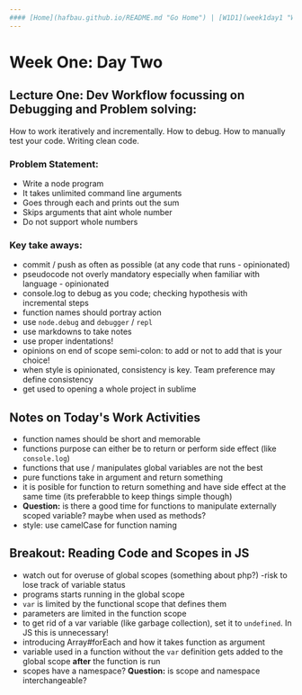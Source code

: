 ```yaml
---
#### [Home](hafbau.github.io/README.md "Go Home") | [W1D1](week1day1 "Week One Day One") | [W1D2](week1day2 "Week One Day Two")
---
```


# Week One: Day Two


## Lecture One: Dev Workflow focussing on Debugging and Problem solving:
How to work iteratively and incrementally. How to debug. How to manually test your code. Writing clean code.

### Problem Statement:
* Write a node program
* It takes unlimited command line arguments
* Goes through each and prints out the sum
* Skips arguments that aint whole number
* Do not support whole numbers

### Key take aways:
- commit / push as often as possible (at any code that runs - opinionated)
- pseudocode not overly mandatory especially when familiar with language - opinionated
- console.log to debug as you code; checking hypothesis with incremental steps
- function names should portray action
- use `node.debug` and `debugger` / `repl`
- use markdowns to take notes
- use proper indentations!
- opinions on end of scope semi-colon: to add or not to add that is your choice!
- when style is opinionated, consistency is key. Team preference may define consistency
- get used to opening a whole project in sublime


## Notes on Today's Work Activities
- function names should be short and memorable
- functions purpose can either be to return or perform side effect (like `console.log`)
- functions that use / manipulates global variables are not the best
- pure functions take in argument and return something
- it is posible for function to return something and have side effect at the same time (its preferabble to keep things simple though)
- **Question:** is there a good time for functions to manipulate externally scoped variable? maybe when used as methods?
- style: use camelCase for function naming


## Breakout: Reading Code and Scopes in JS
- watch out for overuse of global scopes (something about php?)
  -risk to lose track of variable status
- programs starts running in the global scope
- `var` is limited by the functional scope that defines them
- parameters are limited in the function scope
- to get rid of a var variable (like garbage collection), set it to `undefined`. In JS this is unnecessary!
- introducing Array#forEach and how it takes function as argument
- variable used in a function without the `var` definition gets added to the global scope **after** the function is run
- scopes have a namespace? **Question:** is scope and namespace interchangeable?
